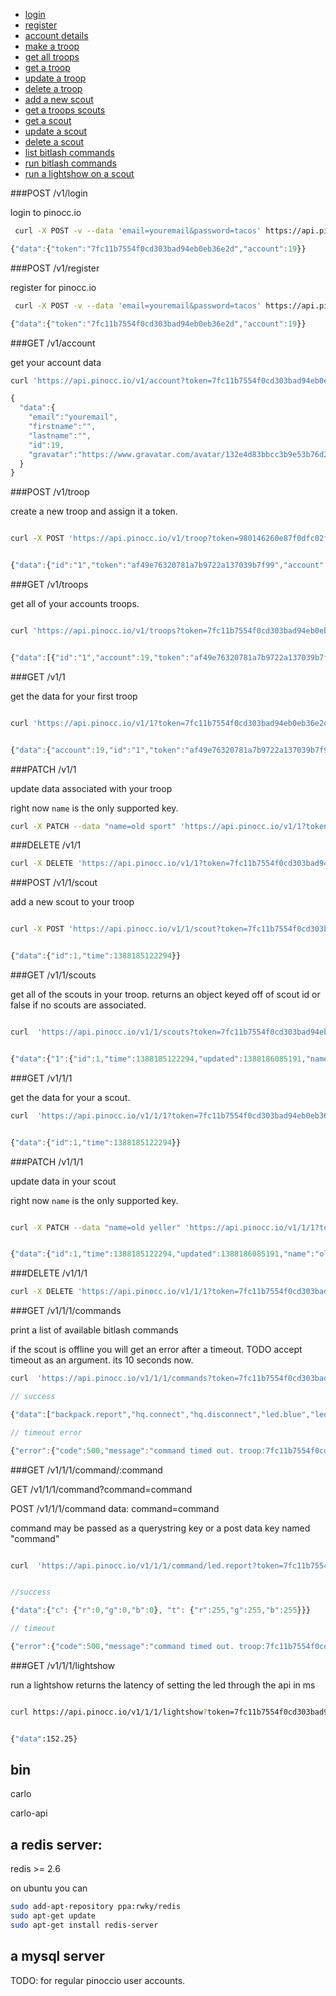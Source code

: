 * <a href="#login">login</a>
* <a href="#register">register</a>
* <a href="#account">account details</a>
* <a href="#new-troop">make a troop</a>
* <a href="#troops">get all troops</a>
* <a href="#troop-get">get a troop</a>
* <a href="#troop-patch">update a troop</a>
* <a href="#troop-del">delete a troop</a>
* <a href="#new-scout">add a new scout</a>
* <a href="#scouts">get a troops scouts</a>
* <a href="#scout-get">get a scout</a>
* <a href="#scout-patch">update a scout</a>
* <a href="#scout-del">delete a scout</a>
* <a href="#commands">list bitlash commands</a>
* <a href="#command">run bitlash commands</a>
* <a href="#lightshow">run a lightshow on a scout</a>


<a name="login"><a>
###POST /v1/login

login to pinocc.io

```sh
 curl -X POST -v --data 'email=youremail&password=tacos' https://api.pinocc.io/v1/login

```

```js
{"data":{"token":"7fc11b7554f0cd303bad94eb0eb36e2d","account":19}}

```

<a name="regsiter"><a>
###POST /v1/register

register for pinocc.io

```sh
 curl -X POST -v --data 'email=youremail&password=tacos' https://api.pinocc.io/v1/register
```

```js
{"data":{"token":"7fc11b7554f0cd303bad94eb0eb36e2d","account":19}}
```
<a name="account"></a>
###GET /v1/account

get your account data

```sh
curl 'https://api.pinocc.io/v1/account?token=7fc11b7554f0cd303bad94eb0eb36e2d'

```

```js
{
  "data":{
    "email":"youremail",
    "firstname":"",
    "lastname":"",
    "id":19,
    "gravatar":"https://www.gravatar.com/avatar/132e4d83bbcc3b9e53b76d241025481-?d=https%3A%2F%2Fpinocc.io%2Fmodules%2Fcontent%2Ftpl%2Fimages%2Fdefault-avatar.png"
  }
}

```
<a name="new-troop"></a>
###POST /v1/troop

create a new troop and assign it a token.

```sh

curl -X POST 'https://api.pinocc.io/v1/troop?token=980146260e87f0dfc02f10e733ca5d73'

```

```js

{"data":{"id":"1","token":"af49e76320781a7b9722a137039b7f99","account":19}}

```

<a name="troops"></a>
###GET /v1/troops

get all of your accounts troops.

```sh

curl 'https://api.pinocc.io/v1/troops?token=7fc11b7554f0cd303bad94eb0eb36e2d'

```

```js

{"data":[{"id":"1","account":19,"token":"af49e76320781a7b9722a137039b7f99","online":false}]}

```

<a name="troop-get"></a>
###GET /v1/1

get the data for your first troop

```sh

curl 'https://api.pinocc.io/v1/1?token=7fc11b7554f0cd303bad94eb0eb36e2d'

```

```js

{"data":{"account":19,"id":"1","token":"af49e76320781a7b9722a137039b7f99","online":false}}

```

<a name="troop-patch"></a>
###PATCH /v1/1

update data associated with your troop

right now ```name``` is the only supported key.

```sh
curl -X PATCH --data "name=old sport" 'https://api.pinocc.io/v1/1?token=7fc11b7554f0cd303bad94eb0eb36e2d'

```

<a name="troop-del"></a>
###DELETE /v1/1

```sh
curl -X DELETE 'https://api.pinocc.io/v1/1?token=7fc11b7554f0cd303bad94eb0eb36e2d'

```

<a name="new-scout"></a>
###POST /v1/1/scout

add a new scout to your troop

```sh

curl -X POST 'https://api.pinocc.io/v1/1/scout?token=7fc11b7554f0cd303bad94eb0eb36e2d'

```

```js

{"data":{"id":1,"time":1388185122294}}

```
<a name="scouts"></a>
###GET /v1/1/scouts

get all of the scouts in your troop. returns an object keyed off of scout id or false if no scouts are associated.

```sh

curl  'https://api.pinocc.io/v1/1/scouts?token=7fc11b7554f0cd303bad94eb0eb36e2d'

```

```js

{"data":{"1":{"id":1,"time":1388185122294,"updated":1388186085191,"name":"old yeller"}}}

```
<a name="scout-get"></a>
###GET /v1/1/1

get the data for your a scout.

```js
curl  'https://api.pinocc.io/v1/1/1?token=7fc11b7554f0cd303bad94eb0eb36e2d'

```

```js

{"data":{"id":1,"time":1388185122294}}

```

<a name="scout-patch"></a>
###PATCH /v1/1/1

update data in your scout

right now ```name``` is the only supported key.

```sh

curl -X PATCH --data "name=old yeller" 'https://api.pinocc.io/v1/1/1?token=7fc11b7554f0cd303bad94eb0eb36e2d'

```

```js

{"data":{"id":1,"time":1388185122294,"updated":1388186085191,"name":"old yeller"}}

```

<a name="scout-del"></a>
###DELETE /v1/1/1

```sh
curl -X DELETE 'https://api.pinocc.io/v1/1/1?token=7fc11b7554f0cd303bad94eb0eb36e2d'

```

<a name="commands"></a>
###GET /v1/1/1/commands

print a list of available bitlash commands

if the scout is offline you will get an error after a timeout. TODO accept timeout as an argument. its 10 seconds now.

```sh
curl  'https://api.pinocc.io/v1/1/1/commands?token=7fc11b7554f0cd303bad94eb0eb36e2d'
```
```js
// success

{"data":["backpack.report","hq.connect","hq.disconnect","led.blue","led.bluevalue","led.cyan","led.green","led.greenvalue","led.hexvalue","led.magenta","led.off","led.orange","led.purple","led.red","led.redvalue","led.report","led.savetorch","led.setrgb","led.settorch","led.white","led.yellow","mesh.broadcastrun","mesh.config","mesh.ingroup","mesh.joingroup","mesh.key","mesh.leavegroup","mesh.ping","mesh.pinggroup","mesh.publish","mesh.remoterun","mesh.report","mesh.resetkey","mesh.setpower","mesh.subscribe","pin.makeinput","pin.makeoutput","pin.off","pin.on","pin.read","pin.report","pin.write","power.disablevcc","power.enablevcc","power.ischarging","power.percent","power.report","power.sleep","power.voltage","randomnumber","scout.gethqtoken","scout.isleadscout","scout.otaboot","scout.report","scout.sethqtoken","temperature","wifi.command","wifi.config","wifi.connect","wifi.list","wifi.report"]}

// timeout error

{"error":{"code":500,"message":"command timed out. troop:7fc11b7554f0cd303bad94eb0eb36e2d, scout:1, command:help"}

```

<a name="command"><a>
###GET  /v1/1/1/command/:command

GET  /v1/1/1/command?command=command

POST /v1/1/1/command  data: command=command


command may be passed as a querystring key or a post data key named "command"


```sh

curl  'https://api.pinocc.io/v1/1/1/command/led.report?token=7fc11b7554f0cd303bad94eb0eb36e2d'

```

```js

//success

{"data":{"c": {"r":0,"g":0,"b":0}, "t": {"r":255,"g":255,"b":255}}}

// timeout

{"error":{"code":500,"message":"command timed out. troop:7fc11b7554f0cd303bad94eb0eb36e2d, scout:1, command:led.report"},"data":{"reply":""}}

```

<a name="lightshow"></a>
###GET /v1/1/1/lightshow

run a lightshow returns the latency of setting the led through the api in ms

```sh

curl https://api.pinocc.io/v1/1/1/lightshow?token=7fc11b7554f0cd303bad94eb0eb36e2d

```

```sh

{"data":152.25}

```


bin
---

carlo

carlo-api


a redis server:
---------------
redis >= 2.6

on ubuntu you can

```sh
sudo add-apt-repository ppa:rwky/redis
sudo apt-get update
sudo apt-get install redis-server
```

a mysql server
--------------
TODO: for regular pinoccio user accounts.


